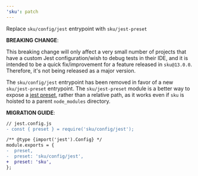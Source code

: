 ```yaml
---
'sku': patch
---
```


Replace `sku/config/jest` entrypoint with `sku/jest-preset`

**BREAKING CHANGE**:

This breaking change will only affect a very small number of projects that have a custom Jest configuration/wish to debug tests in their IDE, and it is intended to be a quick fix/improvement for a feature released in `sku@13.0.0`. Therefore, it's not being released as a major version.

The `sku/config/jest` entrypoint has been removed in favor of a new `sku/jest-preset` entrypoint. The `sku/jest-preset` module is a better way to expose a [jest preset], rather than a relative path, as it works even if `sku` is hoisted to a parent `node_modules` directory.

**MIGRATION GUIDE**:

```diff
// jest.config.js
- const { preset } = require('sku/config/jest');

/** @type {import('jest').Config} */
module.exports = {
-  preset,
-  preset: 'sku/config/jest',
+  preset: 'sku',
};
```

[jest preset]: https://jestjs.io/docs/configuration#preset-string
